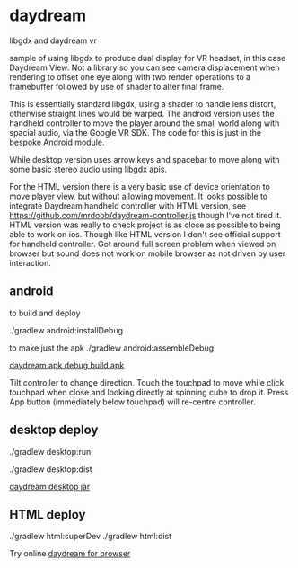 # daydream
libgdx and daydream vr

sample of using libgdx to produce dual display for VR headset, in this case Daydream View. Not a library so 
you can see camera displacement when rendering to offset one eye along with two render operations to a framebuffer
followed by use of shader to alter final frame.

This is essentially standard libgdx, using a shader to handle lens distort, otherwise straight lines would be warped. The android version 
uses the handheld controller to move the player around the small world along with spacial audio, via the Google VR SDK. 
The code for this is just in the bespoke Android module. 

While desktop version uses arrow keys and spacebar to move along with some basic stereo audio using libgdx apis. 

For the HTML version there is a very basic use of device orientation to move player view, but without allowing movement. It looks possible
to integrate Daydream handheld controller with HTML version, see https://github.com/mrdoob/daydream-controller.js
though I've not tired it. HTML version was really to check project is as close as possible to being able to work
on ios. Though like HTML version I don't see official support for handheld controller. Got around full screen problem when
viewed on browser but sound does not work on mobile browser as not driven by user interaction.

## android
to build and deploy

./gradlew android:installDebug

to make just the apk
./gradlew android:assembleDebug

[daydream apk debug build apk](https://bjason.org/wp-content/uploads/daydream/android-debug.apk)


Tilt controller to change direction. Touch the touchpad to move while click touchpad when close and looking directly at spinning cube to drop it.
Press App button (immediately below touchpad) will re-centre controller.

## desktop deploy
./gradlew desktop:run

./gradlew desktop:dist

[daydream desktop jar](https://bjason.org/wp-content/uploads/daydream/desktop-1.0.jar)

## HTML deploy

./gradlew html:superDev
./gradlew html:dist

Try online
[daydream for browser](https://bjason.org/wp-content/uploads/daydream/index.html)
